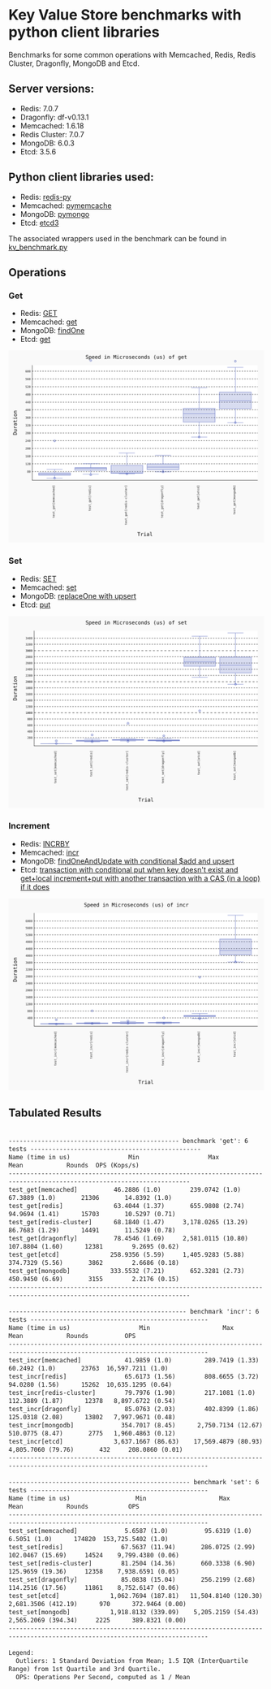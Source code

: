 # Key Value Store benchmarks with python client libraries

Benchmarks for some common operations with Memcached, Redis, Redis Cluster, Dragonfly, MongoDB and Etcd.

## Server versions:
- Redis: 7.0.7
- Dragonfly: df-v0.13.1
- Memcached: 1.6.18
- Redis Cluster: 7.0.7
- MongoDB: 6.0.3
- Etcd: 3.5.6


## Python client libraries used:
- Redis: [redis-py](https://github.com/redis/redis-py)
- Memcached: [pymemcache](https://github.com/pinterest/pymemcache)
- MongoDB: [pymongo](https://github.com/mongodb/mongo-python-driver)
- Etcd: [etcd3](https://github.com/kragniz/python-etcd3)

The associated wrappers used in the benchmark can be found in [kv_benchmark.py](./kv_benchmark.py)

## Operations

### Get
- Redis: [GET](https://redis.io/commands/get/)
- Memcached: [get](https://github.com/memcached/memcached/wiki/Commands#get)
- MongoDB: [findOne](https://www.mongodb.com/docs/manual/reference/method/db.collection.findOne/)
- Etcd: [get](https://python-etcd3.readthedocs.io/en/latest/usage.html#etcd3.Etcd3Client.get)

![get](./results/benchmark-get.svg)

### Set
- Redis: [SET](https://redis.io/commands/set/)
- Memcached: [set](https://github.com/memcached/memcached/wiki/Commands#set)
- MongoDB: [replaceOne with upsert](https://www.mongodb.com/docs/manual/reference/method/db.collection.replaceOne/)
- Etcd: [put](https://python-etcd3.readthedocs.io/en/latest/usage.html#etcd3.Etcd3Client.put)

![set](./results/benchmark-set.svg)

### Increment
- Redis: [INCRBY](https://redis.io/commands/incrby/)
- Memcached: [incr](https://github.com/memcached/memcached/wiki/Commands#incrdecr)
- MongoDB: [findOneAndUpdate with conditional $add and upsert](https://www.mongodb.com/docs/manual/reference/method/db.collection.findOneAndUpdate/)
- Etcd: [transaction with conditional put when key doesn't exist and get+local increment+put with another transaction with a CAS (in a loop) if it does](https://python-etcd3.readthedocs.io/en/latest/usage.html#etcd3.Etcd3Client.transactionhttps://python-etcd3.readthedocs.io/en/latest/usage.html#etcd3.Etcd3Client.transactionhttps://python-etcd3.readthedocs.io/en/latest/usage.html#etcd3.Etcd3Client.transactionhttps://python-etcd3.readthedocs.io/en/latest/usage.html#etcd3.Etcd3Client.transactionhttps://python-etcd3.readthedocs.io/en/latest/usage.html#etcd3.Etcd3Client.transactionhttps://python-etcd3.readthedocs.io/en/latest/usage.html#etcd3.Etcd3Client.transactionhttps://python-etcd3.readthedocs.io/en/latest/usage.html#etcd3.Etcd3Client.transactionhttps://python-etcd3.readthedocs.io/en/latest/usage.html#etcd3.Etcd3Client.transactionhttps://python-etcd3.readthedocs.io/en/latest/usage.html#etcd3.Etcd3Client.transaction)

![incr](./results/benchmark-incr.svg)

## Tabulated Results

```

----------------------------------------------- benchmark 'get': 6 tests -----------------------------------------------
Name (time in us)                Min                   Max                Mean            Rounds  OPS (Kops/s)          
------------------------------------------------------------------------------------------------------------------------
test_get[memcached]          46.2886 (1.0)        239.0742 (1.0)       67.3889 (1.0)       21306       14.8392 (1.0)    
test_get[redis]              63.4044 (1.37)       655.9808 (2.74)      94.9694 (1.41)      15703       10.5297 (0.71)   
test_get[redis-cluster]      68.1840 (1.47)     3,178.0265 (13.29)     86.7683 (1.29)      14491       11.5249 (0.78)   
test_get[dragonfly]          78.4546 (1.69)     2,581.0115 (10.80)    107.8804 (1.60)      12381        9.2695 (0.62)   
test_get[etcd]              258.9356 (5.59)     1,405.9283 (5.88)     374.7329 (5.56)       3862        2.6686 (0.18)   
test_get[mongodb]           333.5532 (7.21)       652.3281 (2.73)     450.9450 (6.69)       3155        2.2176 (0.15)   
------------------------------------------------------------------------------------------------------------------------

------------------------------------------------- benchmark 'incr': 6 tests -------------------------------------------------
Name (time in us)                   Min                    Max                  Mean            Rounds          OPS          
-----------------------------------------------------------------------------------------------------------------------------
test_incr[memcached]            41.9859 (1.0)         289.7419 (1.33)        60.2492 (1.0)       23763  16,597.7211 (1.0)    
test_incr[redis]                65.6173 (1.56)        808.6655 (3.72)        94.0280 (1.56)      15262  10,635.1295 (0.64)   
test_incr[redis-cluster]        79.7976 (1.90)        217.1081 (1.0)        112.3889 (1.87)      12378   8,897.6722 (0.54)   
test_incr[dragonfly]            85.0763 (2.03)        402.8399 (1.86)       125.0318 (2.08)      13802   7,997.9671 (0.48)   
test_incr[mongodb]             354.7017 (8.45)      2,750.7134 (12.67)      510.0775 (8.47)       2775   1,960.4863 (0.12)   
test_incr[etcd]              3,637.1667 (86.63)    17,569.4879 (80.93)    4,805.7060 (79.76)       432     208.0860 (0.01)   
-----------------------------------------------------------------------------------------------------------------------------

-------------------------------------------------- benchmark 'set': 6 tests -------------------------------------------------
Name (time in us)                  Min                    Max                  Mean            Rounds           OPS          
-----------------------------------------------------------------------------------------------------------------------------
test_set[memcached]             5.6587 (1.0)          95.6319 (1.0)          6.5051 (1.0)      174820  153,725.5402 (1.0)    
test_set[redis]                67.5637 (11.94)       286.0725 (2.99)       102.0467 (15.69)     14524    9,799.4380 (0.06)   
test_set[redis-cluster]        81.2504 (14.36)       660.3338 (6.90)       125.9659 (19.36)     12358    7,938.6591 (0.05)   
test_set[dragonfly]            85.0838 (15.04)       256.2199 (2.68)       114.2516 (17.56)     11861    8,752.6147 (0.06)   
test_set[etcd]              1,062.7694 (187.81)   11,504.8140 (120.30)   2,681.3506 (412.19)      970      372.9464 (0.00)   
test_set[mongodb]           1,918.8132 (339.09)    5,205.2159 (54.43)    2,565.2069 (394.34)     2225      389.8321 (0.00)   
-----------------------------------------------------------------------------------------------------------------------------

Legend:
  Outliers: 1 Standard Deviation from Mean; 1.5 IQR (InterQuartile Range) from 1st Quartile and 3rd Quartile.
  OPS: Operations Per Second, computed as 1 / Mean

```
